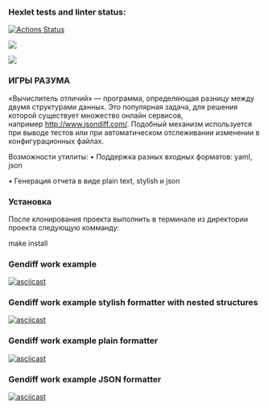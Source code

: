 ### Hexlet tests and linter status:

[![Actions Status](https://github.com/Murat72/frontend-project-46/workflows/hexlet-check/badge.svg)](https://github.com/Murat72/frontend-project-46/actions)

<a href="https://codeclimate.com/github/Murat72/frontend-project-46/maintainability"><img src="https://api.codeclimate.com/v1/badges/96e072f7d7190e02c33d/maintainability" /></a>

<a href="https://codeclimate.com/github/Murat72/frontend-project-46/test_coverage"><img src="https://api.codeclimate.com/v1/badges/96e072f7d7190e02c33d/test_coverage" /></a>

### ИГРЫ РАЗУМА

«Вычислитель отличий» — программа, определяющая разницу между двумя структурами данных. Это популярная задача, для решения которой существует множество онлайн сервисов, например http://www.jsondiff.com/. Подобный механизм используется при выводе тестов или при автоматическом отслеживании изменении в конфигурационных файлах.

Возможности утилиты:
• Поддержка разных входных форматов: yaml, json

• Генерация отчета в виде plain text, stylish и json

### Установка

После клонирования проекта выполнить в терминале из директории проекта следующую комманду:

make install

### Gendiff work example

[![asciicast](https://asciinema.org/a/IHIWcGVSOVwuErPv8NKSCXFrY.svg)](https://asciinema.org/a/IHIWcGVSOVwuErPv8NKSCXFrY)

### Gendiff work example stylish formatter with nested structures

[![asciicast](https://asciinema.org/a/NYmDLAsd3jiBO0I2ZGeepbFeR.svg)](https://asciinema.org/a/NYmDLAsd3jiBO0I2ZGeepbFeR)

### Gendiff work example plain formatter

[![asciicast](https://asciinema.org/a/qHka5Wi4tmQKdsQ7GDlB9p83t.svg)](https://asciinema.org/a/qHka5Wi4tmQKdsQ7GDlB9p83t)

### Gendiff work example JSON formatter

[![asciicast](https://asciinema.org/a/DzhuRsA3STHP1rU9MXuDi51cf.svg)](https://asciinema.org/a/DzhuRsA3STHP1rU9MXuDi51cf)
